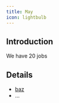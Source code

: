 ```yaml
---
title: May
icon: lightbulb
---
```


## Introduction
We have 20 jobs

## Details

- [baz](baz.md)
- ...

